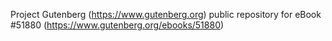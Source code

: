 Project Gutenberg (https://www.gutenberg.org) public repository for
eBook #51880 (https://www.gutenberg.org/ebooks/51880)

